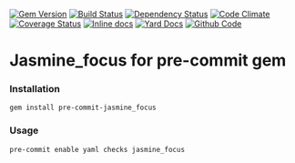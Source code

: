 [![Gem Version](https://badge.fury.io/rb/pre-commit-jasmine_focus.png)](https://rubygems.org/gems/pre-commit-jasmine_focus)
[![Build Status](https://secure.travis-ci.org/pre-commit-plugins/pre-commit-jasmine_focus.png?branch=master)](https://travis-ci.org/pre-commit-plugins/pre-commit-jasmine_focus)
[![Dependency Status](https://gemnasium.com/pre-commit-plugins/pre-commit-jasmine_focus.png)](https://gemnasium.com/pre-commit-plugins/pre-commit-jasmine_focus)
[![Code Climate](https://codeclimate.com/github/pre-commit-plugins/pre-commit-jasmine_focus.png)](https://codeclimate.com/github/pre-commit-plugins/pre-commit-jasmine_focus)
[![Coverage Status](https://img.shields.io/coveralls/pre-commit-plugins/pre-commit-jasmine_focus.svg)](https://coveralls.io/r/pre-commit-plugins/pre-commit-jasmine_focus?branch=master)
[![Inline docs](http://inch-ci.org/github/pre-commit-plugins/pre-commit-jasmine_focus.png)](http://inch-ci.org/github/pre-commit-plugins/pre-commit-jasmine_focus)
[![Yard Docs](http://img.shields.io/badge/yard-docs-blue.svg)](http://rubydoc.info/github/pre-commit-plugins/pre-commit-jasmine_focus/master/frames)
[![Github Code](http://img.shields.io/badge/github-code-blue.svg)](https://github.com/pre-commit-plugins/pre-commit-jasmine_focus)

# Jasmine_focus for pre-commit gem

### Installation

    gem install pre-commit-jasmine_focus

### Usage

    pre-commit enable yaml checks jasmine_focus
